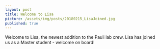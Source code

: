 ```yaml
---
layout: post
title: Welcome to Lisa
picture: /assets/img/posts/20180215_LisaJoined.jpg
published: true
---
```

Welcome to Lisa, the newest addition to the Pauli lab crew. Lisa has joined us as a Master student - welcome on board!
